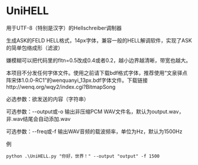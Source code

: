 # UniHELL
用于UTF-8（特别是汉字）的Hellschreiber调制器

生成ASK的FELD HELL格式，14px字体，兼容一般的HELL解调软件，实现了ASK的简单包络成形（滤波）

嫌模糊可以把代码里的fltn=0.5改成0.4或者0.2，越小边界越清晰，带宽也越大。

本项目不分发任何字体文件。使用之前请下载bdf格式字体，推荐使用“文泉驿点阵宋体1.0.0-RC1”的wenquanyi_13px.bdf字体文件。下载链接http://wenq.org/wqy2/index.cgi?BitmapSong

必选参数：欲发送的内容（字符串）

可选参数：--output或-o 输出非压缩PCM WAV文件名，默认为output.wav，非.wav结尾会自动添加.wav

可选参数：--freq或-f 输出WAV音频的载波频率，单位为Hz，默认为1500Hz

例

`python .\UniHELL.py "你好，世界！" --output "output" -f 1500`
